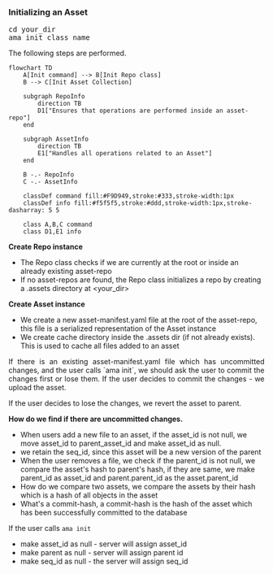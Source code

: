 ### Initializing an Asset

<pre class="code">
cd your_dir
ama init class_name
</pre>

The following steps are performed.

```mermaid
flowchart TD
    A[Init command] --> B[Init Repo class]
    B --> C[Init Asset Collection]
    
    subgraph RepoInfo
        direction TB
        D1["Ensures that operations are performed inside an asset-repo"]
    end
    
    subgraph AssetInfo
        direction TB
        E1["Handles all operations related to an Asset"]
    end
    
    B -.- RepoInfo
    C -.- AssetInfo
    
    classDef command fill:#F9D949,stroke:#333,stroke-width:1px
    classDef info fill:#f5f5f5,stroke:#ddd,stroke-width:1px,stroke-dasharray: 5 5
    
    class A,B,C command
    class D1,E1 info
```


**Create Repo instance**

- The Repo class checks if we are currently at the root or inside an already existing asset-repo
- If no asset-repos are found, the Repo class initializes a repo by creating a .assets directory at <your_dir>

**Create Asset instance**

- We create a new asset-manifest.yaml file at the root of the asset-repo, this file is a serialized representation of the Asset instance
- We create cache directory inside the .assets dir (if not already exists). This is used to cache all files added to an asset

<div style="text-align: justify">
If there is an existing asset-manifest.yaml file which has uncommitted changes, and the user calls `ama init`, we should ask the user to commit
the changes first or lose them. If the user decides to commit the changes - we upload the asset.

If the user decides to lose the changes, we revert the asset to parent.
</div>

**How do we find if there are uncommitted changes.**

- When users add a new file to an asset, if the asset_id is not null, we move asset_id to parent_asset_id and make asset_id as null.
- we retain the seq_id, since this asset will be a new version of the parent
- When the user removes a file, we check if the parent_id is not null, we compare the asset's hash to parent's hash, if they are same,
  we make parent_id as asset_id and parent.parent_id as the asset.parent_id
- How do we compare two assets, we compare the assets by their hash which is a hash of all objects in the asset
- What's a commit-hash, a commit-hash is the hash of the asset which has been successfully committed to the database

If the user calls `ama init`

- make asset_id as null - server will assign asset_id
- make parent as null - server will assign parent id
- make seq_id as null - the server will assign seq_id